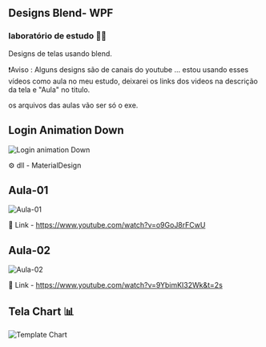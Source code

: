 ## Designs Blend- WPF
### laboratório de estudo 👨‍💻
 Designs de telas usando blend.
 
 ❗️Aviso :
 Alguns designs são de canais do youtube ... estou usando esses vídeos como aula no meu estudo, deixarei os links dos videos na descrição da tela e "Aula" no titulo.
 
os arquivos das aulas vão ser só o exe.
 
 ## Login Animation Down
 
![Login animation Down](https://github.com/joaopedro29/DesignBlend/blob/master/Imagens-Gifs%20Read/LoginBlendAnimatDown.gif)



⚙ dll - MaterialDesign

## Aula-01 

![Aula-01](https://github.com/joaopedro29/DesignBlend/blob/master/Imagens-Gifs%20Read/Aula01-LoginBlend.gif)

🔗 Link - https://www.youtube.com/watch?v=o9GoJ8rFCwU


## Aula-02

![Aula-02](https://github.com/joaopedro29/DesignBlend-WPF/blob/master/Imagens-Gifs%20Read/Aula02.gif)

🔗 Link - https://www.youtube.com/watch?v=9YbimKI32Wk&t=2s


## Tela Chart 📊 

![Template Chart](https://github.com/joaopedro29/DesignBlend-WPF/blob/master/Imagens-Gifs%20Read/TemplateChart.gif)




